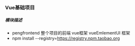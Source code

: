 ### Vue基础项目
##### 模块描述
- pengfrontend 整个项目的前端 vue框架 vueEmlementUI 框架
- npm install --registry=https://registry.npm.taobao.org     
